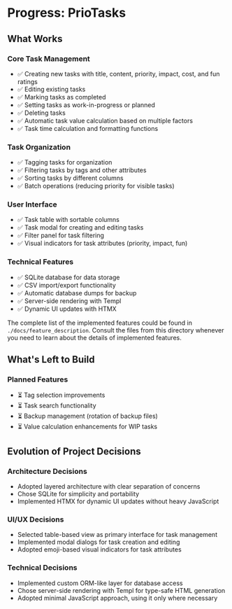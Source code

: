 # Progress: PrioTasks

## What Works

### Core Task Management
- ✅ Creating new tasks with title, content, priority, impact, cost, and fun ratings
- ✅ Editing existing tasks
- ✅ Marking tasks as completed
- ✅ Setting tasks as work-in-progress or planned
- ✅ Deleting tasks
- ✅ Automatic task value calculation based on multiple factors
- ✅ Task time calculation and formatting functions

### Task Organization
- ✅ Tagging tasks for organization
- ✅ Filtering tasks by tags and other attributes
- ✅ Sorting tasks by different columns
- ✅ Batch operations (reducing priority for visible tasks)

### User Interface
- ✅ Task table with sortable columns
- ✅ Task modal for creating and editing tasks
- ✅ Filter panel for task filtering
- ✅ Visual indicators for task attributes (priority, impact, fun)

### Technical Features
- ✅ SQLite database for data storage
- ✅ CSV import/export functionality
- ✅ Automatic database dumps for backup
- ✅ Server-side rendering with Templ
- ✅ Dynamic UI updates with HTMX

The complete list of the implemented features could be found in `./docs/feature_description`. Consult the files from this directory whenever you need to learn about the details of implemented features. 

## What's Left to Build

### Planned Features
- ⏳ Tag selection improvements
- ⏳ Task search functionality
- ⏳ Backup management (rotation of backup files)
- ⏳ Value calculation enhancements for WIP tasks

## Evolution of Project Decisions

### Architecture Decisions
- Adopted layered architecture with clear separation of concerns
- Chose SQLite for simplicity and portability
- Implemented HTMX for dynamic UI updates without heavy JavaScript

### UI/UX Decisions
- Selected table-based view as primary interface for task management
- Implemented modal dialogs for task creation and editing
- Adopted emoji-based visual indicators for task attributes

### Technical Decisions
- Implemented custom ORM-like layer for database access
- Chose server-side rendering with Templ for type-safe HTML generation
- Adopted minimal JavaScript approach, using it only where necessary

